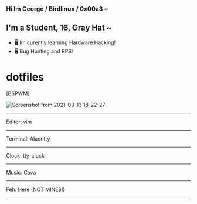### Hi Im George / Birdlinux / 0x00a3 ~

## I'm a Student, 16, Gray Hat ~

- 🖥️ Im curently learning Hardware Hacking!
- 🖥️ Bug Hunting and RPS!

# dotfiles


[BSPWM]

![Screenshot from 2021-03-13 18-22-27](https://user-images.githubusercontent.com/56656809/111083436-eea82c80-850d-11eb-87be-f4f6bfe2c9f3.png)


-----------

Editor: vim

-----------

Terminal: Alacritty

-----------

Clock: tty-clock

-----------

Music: Cava

-----------

Feh: [Here (NOT MINES!)](https://github.com/beikommen/dotiles/blob/main/feh.sh)

-----------
